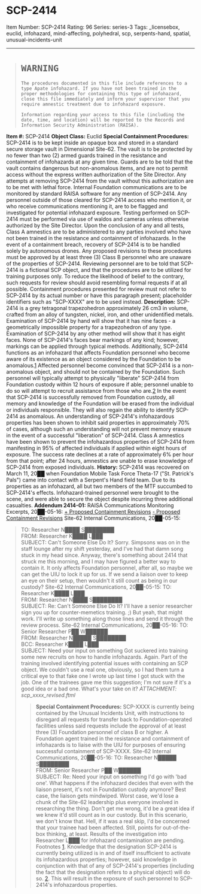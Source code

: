 # SCP-2414
Item Number: SCP-2414
Rating: 96
Series: series-3
Tags: _licensebox, euclid, infohazard, mind-affecting, polyhedral, scp, serpents-hand, spatial, unusual-incidents-unit

---

> # `WARNING`
> `The procedures documented in this file include references to a type Apate infohazard. If you have not been trained in the proper methodologies for containing this type of infohazard, close this file immediately and inform your supervisor that you require amnestic treatment due to infohazard exposure.`  
>    
>  `Information regarding your access to this file (including the date, time, and location) will be reported to the Records and Information Security Administration (RAISA).`
  
  
  
**Item #:** SCP-2414
**Object Class:** Euclid
**Special Containment Procedures:** SCP-2414 is to be kept inside an opaque box and stored in a standard secure storage vault in Dimensional Site-62. The vault is to be protected by no fewer than two (2) armed guards trained in the resistance and containment of infohazards at any given time. Guards are to be told that the vault contains dangerous but non-anomalous items, and are not to permit access without the express written authorization of the Site Director. Any attempts at removing SCP-2414 from the vault without this authorization are to be met with lethal force.
Internal Foundation communications are to be monitored by standard RAISA software for any mention of SCP-2414. Any personnel outside of those cleared for SCP-2414 access who mention it, or who receive communications mentioning it, are to be flagged and investigated for potential infohazard exposure.
Testing performed on SCP-2414 must be performed via use of waldos and cameras unless otherwise authorized by the Site Director. Upon the conclusion of any and all tests, Class A amnestics are to be administered to any parties involved who have not been trained in the resistance and containment of infohazards.
In the event of a containment breach, recovery of SCP-2414 is to be handled solely by autonomous drones.
Any proposed revisions to these procedures must be approved by at least three (3) Class B personnel who are unaware of the properties of SCP-2414. Reviewing personnel are to be told that SCP-2414 is a fictional SCP object, and that the procedures are to be utilized for training purposes only. To reduce the likelihood of belief to the contrary, such requests for review should avoid resembling formal requests if at all possible. Containment procedures presented for review must not refer to SCP-2414 by its actual number or have this paragraph present; placeholder identifiers such as "SCP-XXXX" are to be used instead.
**Description:** SCP-2414 is a grey tetragonal trapezohedron approximately 26 cm3 in volume, crafted from an alloy of tungsten, nickel, iron, and other unidentified metals. Examination of SCP-2414 by hand will show that it has nine faces - a geometrically impossible property for a trapezohedron of any type. Examination of SCP-2414 by any other method will show that it has eight faces. None of SCP-2414's faces bear markings of any kind; however, markings can be applied through typical methods.
Additionally, SCP-2414 functions as an infohazard that affects Foundation personnel who become aware of its existence as an object considered by the Foundation to be anomalous.[1](javascript:;) Affected personnel become convinced that SCP-2414 is a non-anomalous object, and should not be contained by the Foundation. Such personnel will typically attempt to physically "liberate" SCP-2414 from Foundation custody within 12 hours of exposure if able; personnel unable to do so will attempt to recruit assistance from those who are.[2](javascript:;)
In the event that SCP-2414 is successfully removed from Foundation custody, all memory and knowledge of the Foundation will be erased from the individual or individuals responsible. They will also regain the ability to identify SCP-2414 as anomalous.
An understanding of SCP-2414's infohazardous properties has been shown to inhibit said properties in approximately 70% of cases, although such an understanding will not prevent memory erasure in the event of a successful "liberation" of SCP-2414. Class A amnestics have been shown to prevent the infohazardous properties of SCP-2414 from manifesting in 95% of affected individuals if applied within eight hours of exposure. The success rate declines at a rate of approximately 6% per hour from that point; after 24 hours, amnestics are unable to erase knowledge of SCP-2414 from exposed individuals.
**History:** SCP-2414 was recovered on March 11, 20██ when Foundation Mobile Task Force Theta-17 ("St. Patrick's Pals") came into contact with a Serpent's Hand field team. Due to its properties as an infohazard, all but two members of the MTF succumbed to SCP-2414's effects. Infohazard-trained personnel were brought to the scene, and were able to secure the object despite incurring three additional casualties.
**Addendum 2414-01:** RAISA Communications Monitoring Excerpts, 20██-05-16: 
[\+ Proposed Containment Revisions](javascript:;)
[\- Proposed Containment Revisions](javascript:;)
Site-62 Internal Communications, 20██-05-15:
> TO: Researcher N████ S████████  
>  FROM: Researcher K████ L███  
>  SUBJECT: Can't Someone Else Do It?
> Sorry. Simpsons was on in the staff lounge after my shift yesterday, and I've had that damn song stuck in my head since.
> Anyway, there's something about 2414 that struck me this morning, and I may have figured a better way to contain it. It only affects Foundation personnel, after all, so maybe we can get the UIU to lock it up for us. If we send a liaison over to keep an eye on their setup, then wouldn't it still count as being in our custody?
Site-62 Internal Communications, 20██-05-15:
> TO: Researcher K████ L███  
>  FROM: Researcher N████ S████████  
>  SUBJECT: Re: Can't Someone Else Do It?
> I'll have a senior researcher sign you up for counter-memetics training. ;)
> But yeah, that might work. I'll write up something along those lines and send it through the review process.
Site-62 Internal Communications, 20██-05-16:
> TO: Senior Researcher P██ W██████  
>  FROM: Researcher N█████ S████████  
>  BCC: Researcher K████ L███  
>  SUBJECT: Need your input on something
> Got suckered into training some new recruits on how to handle infohazards. Again.
> Part of the training involved identifying potential issues with containing an SCP object. We couldn't use a real one, obviously, so I had them turn a critical eye to that fake one I wrote up last time I got stuck with the job. One of the trainees gave me this suggestion; I'm not sure if it's a good idea or a bad one. What's your take on it?
> _ATTACHMENT: scp_xxxx_revised.ftml_
>> **Special Containment Procedures:** SCP-XXXX is currently being contained by the Unusual Incidents Unit, with instructions to disregard all requests for transfer back to Foundation-operated facilities unless said requests include the approval of at least three (3) Foundation personnel of class B or higher. A Foundation agent trained in the resistance and containment of infohazards is to liaise with the UIU for purposes of ensuring successful containment of SCP-XXXX.
Site-62 Internal Communications, 20██-05-16:
> TO: Researcher N█████ S████████  
>  FROM: Senior Researcher P██ W██████  
>  SUBJECT: Re: Need your input on something
> I'd go with 'bad one'. What happens if the infohazard decides that even with the liaison present, it's not in Foundation custody anymore? Best case, the liaison gets mindwiped. Worst case, we'd lose a chunk of the Site-62 leadership plus everyone involved in researching the thing.
> Don't get me wrong, it'd be a great idea if we knew it'd still count as in our custody. But in this scenario, we don't know that. Hell, if it was a real skip, I'd be concerned that your trainee had been affected.
> Still, points for out-of-the-box thinking, at least.
Results of the investigation into Researcher L███ for infohazard contamination are pending.
Footnotes
[1](javascript:;). Knowledge that the designation SCP-2414 is currently being utilized is in and of itself insufficient to activate its infohazardous properties; however, said knowledge in conjunction with that of any of SCP-2414's properties (including the fact that the designation refers to a physical object) will do so.
[2](javascript:;). This will result in the exposure of such personnel to SCP-2414's infohazardous properties.